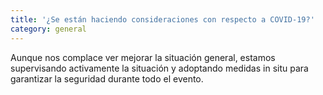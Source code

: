 ```yaml
---
title: '¿Se están haciendo consideraciones con respecto a COVID-19?'
category: general
---
```


Aunque nos complace ver mejorar la situación general, estamos supervisando activamente la situación y adoptando medidas in situ para garantizar la seguridad durante todo el evento.
